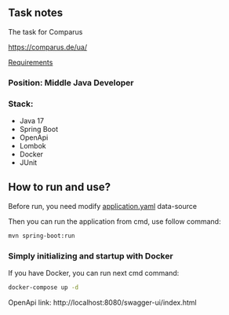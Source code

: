 ## Task notes

The task for Comparus

<https://comparus.de/ua/>

[Requirements](requirements.pdf)

### Position: Middle Java Developer

### Stack: 
- Java 17
- Spring Boot
- OpenApi
- Lombok
- Docker
- JUnit

## How to run and use?
Before run, you need modify [application.yaml](src/main/resources/application.yaml) data-source

Then you can run the application from cmd, use follow command:
```bash
mvn spring-boot:run
```
### Simply initializing and startup with Docker
If you have Docker, you can run next cmd command:
```bash
docker-compose up -d
```

OpenApi link: http://localhost:8080/swagger-ui/index.html